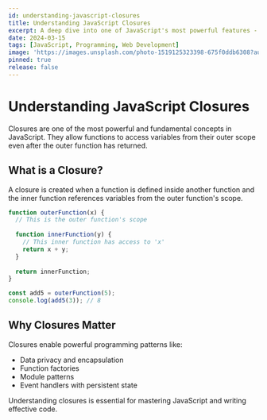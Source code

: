 ```yaml
---
id: understanding-javascript-closures
title: Understanding JavaScript Closures
excerpt: A deep dive into one of JavaScript's most powerful features - closures and how they work under the hood.
date: 2024-03-15
tags: [JavaScript, Programming, Web Development]
image: 'https://images.unsplash.com/photo-1519125323398-675f0ddb6308?auto=format&fit=crop&w=600&q=80'
pinned: true
release: false
---
```


# Understanding JavaScript Closures

Closures are one of the most powerful and fundamental concepts in JavaScript. They allow functions to access variables from their outer scope even after the outer function has returned.

## What is a Closure?

A closure is created when a function is defined inside another function and the inner function references variables from the outer function's scope.

```javascript
function outerFunction(x) {
  // This is the outer function's scope
  
  function innerFunction(y) {
    // This inner function has access to 'x'
    return x + y;
  }
  
  return innerFunction;
}

const add5 = outerFunction(5);
console.log(add5(3)); // 8
```

## Why Closures Matter

Closures enable powerful programming patterns like:
- Data privacy and encapsulation
- Function factories
- Module patterns
- Event handlers with persistent state

Understanding closures is essential for mastering JavaScript and writing effective code.
